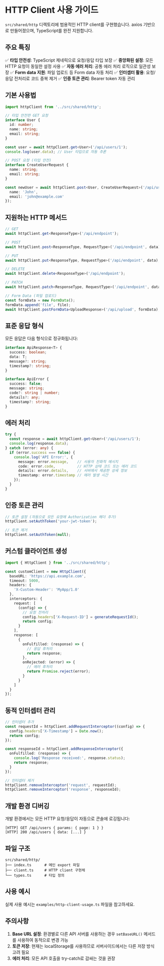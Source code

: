 # HTTP Client 사용 가이드

`src/shared/http` 디렉토리에 범용적인 HTTP client를 구현했습니다. axios 기반으로 만들어졌으며, TypeScript를 완전 지원합니다.

## 주요 특징

✅ **타입 안전성**: TypeScript 제네릭으로 요청/응답 타입 보장
✅ **중앙화된 설정**: 모든 HTTP 요청이 동일한 설정 사용
✅ **자동 에러 처리**: 공통 에러 처리 로직으로 일관성 보장
✅ **Form data 지원**: 파일 업로드 등 Form data 자동 처리
✅ **인터셉터 활용**: 요청/응답 전처리로 코드 중복 제거
✅ **인증 토큰 관리**: Bearer token 자동 관리

## 기본 사용법

```typescript
import httpClient from '../src/shared/http';

// 타입 안전한 GET 요청
interface User {
  id: number;
  name: string;
  email: string;
}

const user = await httpClient.get<User>('/api/users/1');
console.log(user.data); // User 타입으로 자동 추론

// POST 요청 (타입 안전)
interface CreateUserRequest {
  name: string;
  email: string;
}

const newUser = await httpClient.post<User, CreateUserRequest>('/api/users', {
  name: 'John',
  email: 'john@example.com'
});
```

## 지원하는 HTTP 메서드

```typescript
// GET
await httpClient.get<ResponseType>('/api/endpoint');

// POST
await httpClient.post<ResponseType, RequestType>('/api/endpoint', data);

// PUT
await httpClient.put<ResponseType, RequestType>('/api/endpoint', data);

// DELETE
await httpClient.delete<ResponseType>('/api/endpoint');

// PATCH
await httpClient.patch<ResponseType, RequestType>('/api/endpoint', data);

// Form Data (파일 업로드)
const formData = new FormData();
formData.append('file', file);
await httpClient.postFormData<UploadResponse>('/api/upload', formData);
```

## 표준 응답 형식

모든 응답은 다음 형식으로 정규화됩니다:

```typescript
interface ApiResponse<T> {
  success: boolean;
  data: T;
  message?: string;
  timestamp?: string;
}

interface ApiError {
  success: false;
  message: string;
  code?: string | number;
  details?: any;
  timestamp?: string;
}
```

## 에러 처리

```typescript
try {
  const response = await httpClient.get<User>('/api/users/1');
  console.log(response.data);
} catch (error: any) {
  if (error.success === false) {
    console.log('API Error:', {
      message: error.message,    // 사용자 친화적 메시지
      code: error.code,          // HTTP 상태 코드 또는 에러 코드
      details: error.details,    // 서버에서 제공한 상세 정보
      timestamp: error.timestamp // 에러 발생 시간
    });
  }
}
```

## 인증 토큰 관리

```typescript
// 토큰 설정 (자동으로 모든 요청에 Authorization 헤더 추가)
httpClient.setAuthToken('your-jwt-token');

// 토큰 제거
httpClient.setAuthToken(null);
```

## 커스텀 클라이언트 생성

```typescript
import { HttpClient } from '../src/shared/http';

const customClient = new HttpClient({
  baseURL: 'https://api.example.com',
  timeout: 5000,
  headers: {
    'X-Custom-Header': 'MyApp/1.0'
  },
  interceptors: {
    request: [
      (config) => {
        // 요청 전처리
        config.headers['X-Request-ID'] = generateRequestId();
        return config;
      }
    ],
    response: [
      {
        onFulfilled: (response) => {
          // 응답 후처리
          return response;
        },
        onRejected: (error) => {
          // 에러 후처리
          return Promise.reject(error);
        }
      }
    ]
  }
});
```

## 동적 인터셉터 관리

```typescript
// 인터셉터 추가
const requestId = httpClient.addRequestInterceptor((config) => {
  config.headers['X-Timestamp'] = Date.now();
  return config;
});

const responseId = httpClient.addResponseInterceptor({
  onFulfilled: (response) => {
    console.log('Response received:', response.status);
    return response;
  }
});

// 인터셉터 제거
httpClient.removeInterceptor('request', requestId);
httpClient.removeInterceptor('response', responseId);
```

## 개발 환경 디버깅

개발 환경에서는 모든 HTTP 요청/응답이 자동으로 콘솔에 로깅됩니다:

```
[HTTP] GET /api/users { params: { page: 1 } }
[HTTP] 200 /api/users { data: [...] }
```

## 파일 구조

```
src/shared/http/
├── index.ts      # 메인 export 파일
├── client.ts     # HTTP client 구현체
└── types.ts      # 타입 정의
```

## 사용 예시

실제 사용 예시는 `examples/http-client-usage.ts` 파일을 참고하세요.

## 주의사항

1. **Base URL 설정**: 환경별로 다른 API 서버를 사용하는 경우 `setBaseURL()` 메서드를 사용하여 동적으로 변경 가능
2. **토큰 저장**: 현재는 localStorage를 사용하므로 서버사이드에서는 다른 저장 방식 고려 필요
3. **에러 처리**: 모든 API 호출을 try-catch로 감싸는 것을 권장
